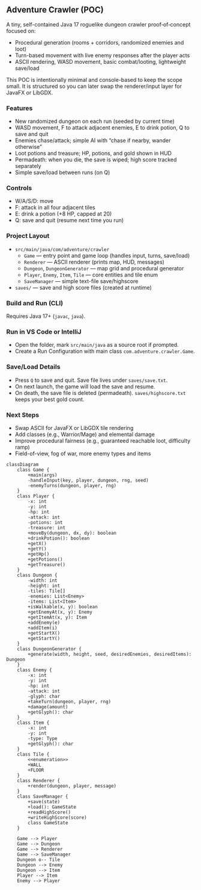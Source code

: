 ## Adventure Crawler (POC)

A tiny, self-contained Java 17 roguelike dungeon crawler proof‑of‑concept focused on:
- Procedural generation (rooms + corridors, randomized enemies and loot)
- Turn-based movement with live enemy responses after the player acts
- ASCII rendering, WASD movement, basic combat/looting, lightweight save/load

This POC is intentionally minimal and console-based to keep the scope small. It is structured so you can later swap the renderer/input layer for JavaFX or LibGDX.

### Features
- New randomized dungeon on each run (seeded by current time)
- WASD movement, F to attack adjacent enemies, E to drink potion, Q to save and quit
- Enemies chase/attack; simple AI with “chase if nearby, wander otherwise”
- Loot potions and treasure; HP, potions, and gold shown in HUD
- Permadeath: when you die, the save is wiped; high score tracked separately
- Simple save/load between runs (on Q)

### Controls
- W/A/S/D: move
- F: attack in all four adjacent tiles
- E: drink a potion (+8 HP, capped at 20)
- Q: save and quit (resume next time you run)

### Project Layout
- `src/main/java/com/adventure/crawler`
  - `Game` — entry point and game loop (handles input, turns, save/load)
  - `Renderer` — ASCII renderer (prints map, HUD, messages)
  - `Dungeon`, `DungeonGenerator` — map grid and procedural generator
  - `Player`, `Enemy`, `Item`, `Tile` — core entities and tile enum
  - `SaveManager` — simple text-file save/highscore
- `saves/` — save and high score files (created at runtime)

### Build and Run (CLI)
Requires Java 17+ (`javac`, `java`).


### Run in VS Code or IntelliJ
- Open the folder, mark `src/main/java` as a source root if prompted.
- Create a Run Configuration with main class `com.adventure.crawler.Game`.

### Save/Load Details
- Press `Q` to save and quit. Save file lives under `saves/save.txt`.
- On next launch, the game will load the save and resume.
- On death, the save file is deleted (permadeath). `saves/highscore.txt` keeps your best gold count.

### Next Steps
- Swap ASCII for JavaFX or LibGDX tile rendering
- Add classes (e.g., Warrior/Mage) and elemental damage
- Improve procedural fairness (e.g., guaranteed reachable loot, difficulty ramp)
- Field-of-view, fog of war, more enemy types and items

```mermaid
classDiagram
    class Game {
        +main(args)
        -handleInput(key, player, dungeon, rng, seed)
        -enemyTurns(dungeon, player, rng)
    }
    class Player {
        -x: int
        -y: int
        -hp: int
        -attack: int
        -potions: int
        -treasure: int
        +moveBy(dungeon, dx, dy): boolean
        +drinkPotion(): boolean
        +getX()
        +getY()
        +getHp()
        +getPotions()
        +getTreasure()
    }
    class Dungeon {
        -width: int
        -height: int
        -tiles: Tile[]
        -enemies: List<Enemy>
        -items: List<Item>
        +isWalkable(x, y): boolean
        +getEnemyAt(x, y): Enemy
        +getItemAt(x, y): Item
        +addEnemy(e)
        +addItem(i)
        +getStartX()
        +getStartY()
    }
    class DungeonGenerator {
        +generate(width, height, seed, desiredEnemies, desiredItems): Dungeon
    }
    class Enemy {
        -x: int
        -y: int
        -hp: int
        -attack: int
        -glyph: char
        +takeTurn(dungeon, player, rng)
        +damage(amount)
        +getGlyph(): char
    }
    class Item {
        -x: int
        -y: int
        -type: Type
        +getGlyph(): char
    }
    class Tile {
        <<enumeration>>
        +WALL
        +FLOOR
    }
    class Renderer {
        +render(dungeon, player, message)
    }
    class SaveManager {
        +save(state)
        +load(): GameState
        +readHighScore()
        +writeHighScore(score)
        class GameState
    }

    Game --> Player
    Game --> Dungeon
    Game --> Renderer
    Game --> SaveManager
    Dungeon o-- Tile
    Dungeon --> Enemy
    Dungeon --> Item
    Player --> Item
    Enemy --> Player
```

